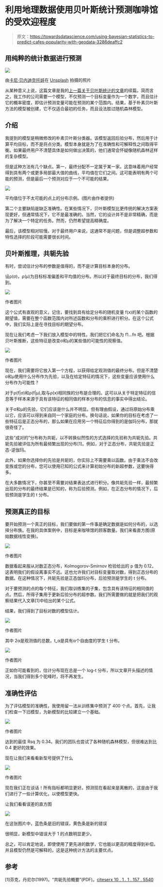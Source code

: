 # 利用地理数据使用贝叶斯统计预测咖啡馆的受欢迎程度

> 原文：<https://towardsdatascience.com/using-bayesian-statistics-to-predict-cafes-popularity-with-geodata-3286deaffc2>

## 用纯粹的统计数据进行预测

![](img/211d796b3c5086d447f1c2443e7c1f97.png)

由[卡尼·贝内迪克托娃](https://unsplash.com/@nika_benedictova?utm_source=unsplash&utm_medium=referral&utm_content=creditCopyText)在 [Unsplash](https://unsplash.com/s/photos/dice?utm_source=unsplash&utm_medium=referral&utm_content=creditCopyText) 拍摄的照片

从某种意义上说，这篇文章是我的[上一篇关于贝叶斯统计的文章](/can-bayesian-statistics-give-predictions-of-the-same-quality-as-ml-bc0f9c886819)的续篇。简而言之，我工作的公司需要一个模型，不仅预测一个目标变量作为一个数字，而且估计它的概率密度，即估计预测变量可能在预测的某个范围内。结果，基于朴素贝叶斯方法的模型被创建，它不仅适合最初的任务，而且设法胜过随机森林模型。

## 介绍

我提到的模型是稍微修改的朴素贝叶斯分类器。该模型返回后验分布，然后用于计算平均目标，而不是将点分类。模型本身就是为了在准确性和可解释性之间取得平衡。如果最终用户不清楚具体是如何做出决策的，他们通常会怀疑像随机森林这样的复杂模型。

但是这种方法有几个缺点。第一，最终分配不一定属于某一家。这意味着用户经常得到具有两个或更多局部最大值的曲线，平均值在它们之间。这可能表明有两个可能的预测，但是最后一个预测对应于一个不可能的结果。

![](img/f13181325985f32007f1e301567b0a13.png)

平均值位于不太可能的点上的分布示例。(图片由作者提供)

第二个主要缺陷是缺乏准确性。在某些情况下，贝叶斯模型比更传统的解决方案表现更好，但通常情况下，它不是最准确的。当然，它的设计并不是非常精确，而是为了解决一个特定的任务。然而，仍然希望提高精确度。

最后，该模型相对较慢。对于最终用户来说，这通常不是问题，但是调整超参数和特性选择的阶段可能需要很长时间。

## 贝叶斯推理，共轭先验

有时，尝试估计分布的参数是值得的，而不是计算目标本身的分布。

设ρ(σ)，ρ(μ)为目标标准偏差和平均值的分布。所以对于最终目标的分布，我们得到。

![](img/cc3d80c73da2305f6e34d244085ad4c6.png)

作者图片

这个公式有直观的意义，记住，要找到具有给定分布的随机变量 f(x)的某个函数的期望值，需要在整个函数范围内对所述函数和分布的乘积进行积分。在这个公式中，我们实际上是在寻找目标的期望分布。

现在让我们考虑一下我们放入模型中的特性。我们把它们命名为 f1…fn 吧。根据贝叶斯推断，这些特征是改变σ和μ的某些值的可能性的观察值。

![](img/354589960f438662c5737cdb39fa40a0.png)

作者图片

现在，我们需要将它放入第一个方程，以获得给定观测值的最终分布。但是不清楚σ和μ使用什么分布作为先验，以及在给定特征的情况下，这些变量应该使用什么分布作为可能性？

对于ρ(f|σ)和ρ(f|μ),取与ρ(x)相同族的分布是合理的。这可以从关于特定特征的信息等于样本来源于具有该特征的相同值的样本分布的信息的事实中得出结论。

关于σ和μ的先验，它们应该是什么并不明显。但有理由假设，通过将原始分布乘以它，应该可以得到来自同一个家庭的分布。换句话说，如果你的目标在考虑了一些特征后是正态分布的，那么如果在应用另一个特征后你得到的是伽玛分布，那就很奇怪了。

这些“成对的”分布称为共轭，以不转换似然性的方式选择的先验称为共轭先验。共轭先验被评估为所有最频繁出现的分布[1]。例如，对于正态分布，共轭先验是正态-逆伽玛。

此外，如果你选择你的先验是共轭的，你实际上不需要乘以函数。由于乘法不会改变族或您的分布，您可以使用已知的公式来计算初始分布的新超参数，这要快得多。

在大多数情况下，你甚至不需要对结果表达式进行积分。像共轭先验一样，最频繁出现的分布的最终结果是已知的，称为后验预测。例如，在正态分布的情况下，后验预测是学生的 t 分布。

## 预测真正的目标

要开始预测一个真正的目标，我们要做的第一件事是确定数据是如何分布的，以选择分布族。在我的具体案例中，目标是来咖啡馆的顾客数量。我们来看直方图(原始数据线性变换)。

![](img/c58c331de4b4c0e60f05d23c4a3afccb.png)

作者图片

数据看起来服从对数正态分布，Kolmogorov-Smirnov 检验给出的 p 值为 0.12，这表明我们的假设离事实不远。这也允许我们对目标变量取对数，得到正态分布的数据。在这种情况下，共轭先验是正态伽玛分布，后验预测是学生的 t 分布。

对于要预测的点的每个特征，我们取训练集的子集，包含具有该特征的相同值的点。然后，所得子集用于更新后验分布的超参数。我们所需要做的就是把我们的观察结果代入文章[1]中给出的某个公式。

结果，我们得到了目标对数的模型估计。

![](img/f8fef190a3b546a0bfc268b2b920e7c0.png)

作者图片

其中 2α是观测值的总数，t_α是具有α个自由度的学生 t 分布。

![](img/29e4984531b97e5d882e3225df1c889c.png)

作者图片

正如你可能看到的，估计分布现在总是一个 log-t 分布，所以文章开头描述的情况，当我们得到多个驼峰时，将不再发生。

## 准确性评估

为了评估模型的准确性，我使用留一法从训练集中预测了 400 个点。首先，让我们检查一下旧模型，为新模型的比较建立一个基础。

![](img/66612f90bea3572a218ed9aec6d5524d.png)

作者图片

达到的最佳 Rsq 为 0.34。我们的团队也尝试了各种随机森林模型，但很难达到比 0.4 更好的效果。

现在让我们来看看新型号提供了什么

![](img/f5ae7f1be887360f814e4f85ffdaebce.png)

作者图片

现在我们正在谈话！所有指标都明显更好。预测现在看起来是离散的，这是由于我们进行了一些计算优化，以使模型更快。

让我们看看误差的直方图

![](img/4316e7108da0e50c7163bf259e8f7330.png)

在这张图片中，蓝色条是旧的错误，黄色条是新的错误

很明显，新模型中错误大于 1 的点数明显更少。

总之，可以肯定地说，即使使用了更先进的数学，它也能以更高的精度得到补偿。并且模型仍然是可解释的，这是这种统计方法的主要优点。

## 参考

[1]芬克，丹尼尔(1997)。“共轭先验概要”(PDF)。[citeserx 10 . 1 . 1 . 157 . 5540](https://courses.physics.ucsd.edu/2018/Fall/physics210b/REFERENCES/conjugate_priors.pdf)